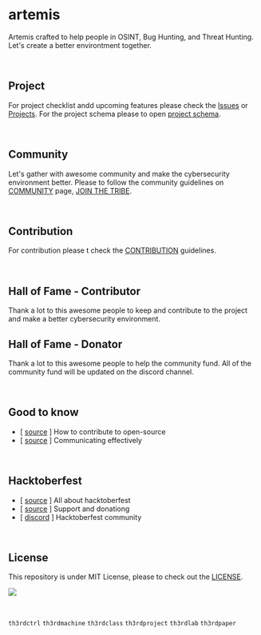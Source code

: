 # artemis
Artemis crafted to help people in OSINT, Bug Hunting, and Threat Hunting. Let's create a better environtment together.

<br>

## Project
For project checklist andd upcoming features please check the [Issues]() or [Projects](). For the project schema please to open [project schema]().

<br>

## Community
Let's gather with awesome community and make the cybersecurity environment better. Please to follow the community guidelines on [COMMUNITY]() page, [JOIN THE TRIBE]().

<br>

## Contribution
For contribution please t check the [CONTRIBUTION](https://github.com/th3rdctrl/artemis/blob/production/CONTRIBUTION.md) guidelines.

<br>

## Hall of Fame - Contributor
Thank a lot to this awesome people to keep and contribute to the project and make a better cybersecurity environment.

## Hall of Fame - Donator
Thank a lot to this awesome people to help the community fund. All of the community fund will be updated on the discord channel.

<br>

## Good to know
- [ [source](https://opensource.guide/how-to-contribute) ] How to contribute to open-source
- [ [source](https://opensource.guide/how-to-contribute/#communicating-effectively) ] Communicating effectively

<br>

## Hacktoberfest
- [ [source](https://hacktoberfest.com/about/) ] All about hacktoberfest
- [ [source](https://hacktoberfest.com/dnate/) ] Support and donationg
- [ [discord](https://discord.gg/hacktoberfest) ] Hacktoberfest community

<br>

## License
This repository is under MIT License, please to check out the [LICENSE]().

![](https://cdn.jsdelivr.net/gh/th3rdctrl/CDN/img/artemis-license.png)

<br>

`th3rdctrl` `th3rdmachine` `th3rdclass` `th3rdproject` `th3rdlab` `th3rdpaper`
